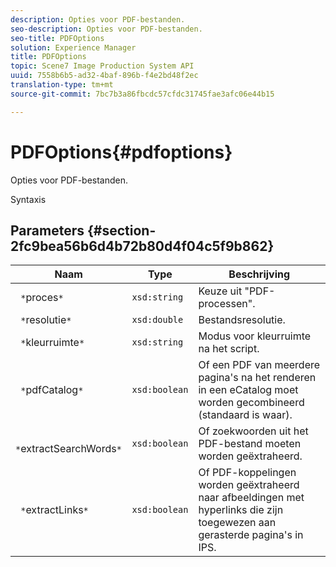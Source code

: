 ```yaml
---
description: Opties voor PDF-bestanden.
seo-description: Opties voor PDF-bestanden.
seo-title: PDFOptions
solution: Experience Manager
title: PDFOptions
topic: Scene7 Image Production System API
uuid: 7558b6b5-ad32-4baf-896b-f4e2bd48f2ec
translation-type: tm+mt
source-git-commit: 7bc7b3a86fbcdc57cfdc31745fae3afc06e44b15

---
```



# PDFOptions{#pdfoptions}

Opties voor PDF-bestanden.

Syntaxis

## Parameters {#section-2fc9bea56b6d4b72b80d4f04c5f9b862}

| Naam | Type | Beschrijving |
|---|---|---|
| ` *`proces`*` | `xsd:string` | Keuze uit &quot;PDF-processen&quot;. |
| ` *`resolutie`*` | `xsd:double` | Bestandsresolutie. |
| ` *`kleurruimte`*` | `xsd:string` | Modus voor kleurruimte na het script. |
| ` *`pdfCatalog`*` | `xsd:boolean` | Of een PDF van meerdere pagina&#39;s na het renderen in een eCatalog moet worden gecombineerd (standaard is waar). |
| ` *`extractSearchWords`*` | `xsd:boolean` | Of zoekwoorden uit het PDF-bestand moeten worden geëxtraheerd. |
| ` *`extractLinks`*` | `xsd:boolean` | Of PDF-koppelingen worden geëxtraheerd naar afbeeldingen met hyperlinks die zijn toegewezen aan gerasterde pagina&#39;s in IPS. |

